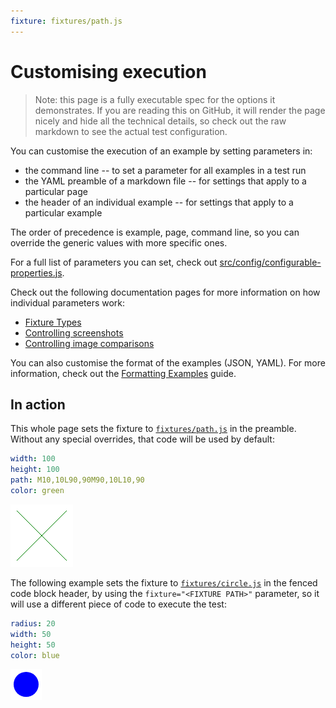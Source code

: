```yaml
---
fixture: fixtures/path.js
---
```


# Customising execution

> Note: this page is a fully executable spec for the options it demonstrates. If you are reading this on GitHub, it will render the page nicely and hide all the technical details, so check out the raw markdown to see the actual test configuration.

You can customise the execution of an example by setting parameters in:

* the command line -- to set a parameter for all examples in a test run
* the YAML preamble of a markdown file -- for settings that apply to a particular page
* the header of an individual example -- for settings that apply to a particular example

The order of precedence is example, page, command line, so you can override the generic values with more specific ones. 

For a full list of parameters you can set, check out [src/config/configurable-properties.js](../src/config/configurable-properties.js).

Check out the following documentation pages for more information on how individual parameters work:

* [Fixture Types](fixture-types.md)
* [Controlling screenshots](controlling-screenshots.md)
* [Controlling image comparisons](controlling-image-comparisons.md)

You can also customise the format of the examples (JSON, YAML). For more information, check out the [Formatting Examples](formatting-examples.md) guide.

## In action

This whole page sets the fixture to [`fixtures/path.js`](fixtures/path.js) in the preamble. Without any special overrides, that code will be used by default:

~~~yaml example="green x"
width: 100
height: 100
path: M10,10L90,90M90,10L10,90
color: green
~~~

![green x](images/greenx-cfb4738f-daa3-469d-a525-a66a9969fe89.png)

The following example sets the fixture to [`fixtures/circle.js`](fixtures/circle.js) in the fenced code block header, by using the `fixture="<FIXTURE PATH>"` parameter, so it will use a different piece of code to execute the test:

~~~yaml example="blue circle" fixture="fixtures/circle.js"
radius: 20
width: 50
height: 50
color: blue
~~~

![blue circle](images/bluecircle-863293a7-e5f2-41b2-9f59-d73845cc5cfd.png)


